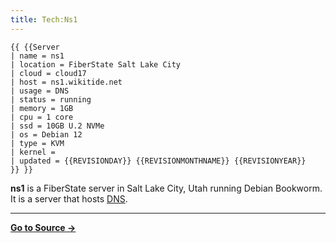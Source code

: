 ```yaml
---
title: Tech:Ns1
---
```


```
{{ {{Server
| name = ns1
| location = FiberState Salt Lake City
| cloud = cloud17
| host = ns1.wikitide.net
| usage = DNS
| status = running
| memory = 1GB
| cpu = 1 core
| ssd = 10GB U.2 NVMe
| os = Debian 12
| type = KVM
| kernel =
| updated = {{REVISIONDAY}} {{REVISIONMONTHNAME}} {{REVISIONYEAR}}
}} }}
```

**ns1** is a FiberState server in Salt Lake City, Utah running Debian Bookworm. It is a server that hosts [DNS](/tech-docs/techdns).

----
**[Go to Source &rarr;](https://meta.miraheze.org/wiki/Tech:Ns1)**